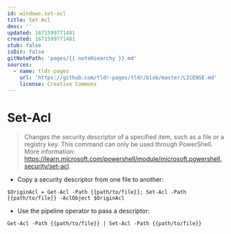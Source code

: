 ```yaml
---
id: windows.set-acl
title: Set Acl
desc: ''
updated: 1671599771481
created: 1671599771481
stub: false
isDir: false
gitNotePath: 'pages/{{ noteHiearchy }}.md'
sources:
  - name: tldr-pages
    url: 'https://github.com/tldr-pages/tldr/blob/master/LICENSE.md'
    license: Creative Commons
---
```

# Set-Acl

> Changes the security descriptor of a specified item, such as a file or a registry key.
> This command can only be used through PowerShell.
> More information: <https://learn.microsoft.com/powershell/module/microsoft.powershell.security/set-acl>.

- Copy a security descriptor from one file to another:

`$OriginAcl = Get-Acl -Path {{path/to/file}}; Set-Acl -Path {{path/to/file}} -AclObject $OriginAcl`

- Use the pipeline operator to pass a descriptor:

`Get-Acl -Path {{path/to/file}} | Set-Acl -Path {{path/to/file}}`

